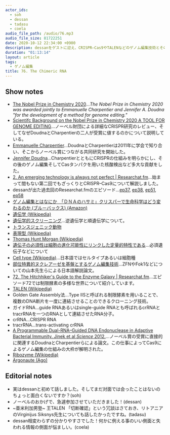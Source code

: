 ```yaml
---
actor_ids:
  - soh
  - dessan
  - tadasu
  - coela
audio_file_path: /audio/76.mp3
audio_file_size: 81722251
date: 2020-10-12 22:34:00 +0900
description: dessanをゲストに迎え、CRISPR–Cas9やTALENなどのゲノム編集技術とその背後にある遺伝学について話しました。
duration: "01:13:14"
layout: article
tags:
  - ゲノム編集
title: 76. The Chimeric RNA
---
```


## Show notes
- [The Nobel Prize in Chemistry 2020](https://www.nobelprize.org/prizes/chemistry/2020/summary/)..._The Nobel Prize in Chemistry 2020 was awarded jointly to Emmanuelle Charpentier and Jennifer A. Doudna "for the development of a method for genome editing."_
- [Scientifc Background on the Nobel Prize in Chemistry 2020 A TOOL FOR GENOME EDITING](https://www.nobelprize.org/uploads/2020/10/advanced-chemistryprize2020.pdf)...ノーベル財団による詳細なCRISPR研究のレビュー、そしてなぜDoudnaとCharpentierの二人が受賞に値するのかについて説明している。
- [Emmanuelle Charpentier](https://en.wikipedia.org/wiki/Emmanuelle_Charpentier)...DoudnaとCharpentierは2011年に学会で知り合い、そこからノーベル賞につながる共同研究を開始した。
- [Jennifer Doudna](https://en.wikipedia.org/wiki/Jennifer_Doudna)...CharpentierとともにCRISPRの仕組みを明らかにし、その後のゲノム編集そしてCasタンパクを用いた核酸検出など多大な貢献をした。
- [2. An emerging technology is always not perfect | Researchat.fm](https://researchat.fm/episode/2)...始まって間もない第二回でもざっくりとCRISPR–Cas9について解説しました。
- dessanが出た過去回のResearchat.fmのエピソード...[ep37](https://researchat.fm/episode/37), [ep38](https://researchat.fm/episode/38), [ep51](https://researchat.fm/episode/51), [ep58](https://researchat.fm/episode/58)
- [ゲノム編集とはなにか　「ＤＮＡのハサミ」クリスパーで生命科学はどう変わるのか (ブルーバックス)  (Amazon)](https://www.amazon.co.jp/dp/B08FMCZB75/ref=dp-kindle-redirect?_encoding=UTF8&btkr=1?tag=researchatf04-22/)
- [遺伝学 (Wikipedia)](https://ja.wikipedia.org/wiki/%E9%81%BA%E4%BC%9D%E5%AD%A6#:~:text=%E9%81%BA%E4%BC%9D%E5%AD%A6%EF%BC%88%E3%81%84%E3%81%A7%E3%82%93%E3%81%8C%E3%81%8F,%E3%82%82%E3%81%AE%E3%81%A8%E3%81%AA%E3%81%A3%E3%81%A6%E3%81%84%E3%82%8B%E3%80%82)
- [遺伝学的スクリーニング](https://ja.wikipedia.org/wiki/%E9%81%BA%E4%BC%9D%E5%AD%A6%E7%9A%84%E3%82%B9%E3%82%AF%E3%83%AA%E3%83%BC%E3%83%8B%E3%83%B3%E3%82%B0)...逆遺伝学と順遺伝学について。
- [トランスジェニック動物](https://bsd.neuroinf.jp/wiki/%E3%83%88%E3%83%A9%E3%83%B3%E3%82%B9%E3%82%B8%E3%82%A7%E3%83%8B%E3%83%83%E3%82%AF%E5%8B%95%E7%89%A9)
- [表現型 (Wikipedia)](https://ja.wikipedia.org/wiki/%E8%A1%A8%E7%8F%BE%E5%9E%8B)
- [Thomas Hunt Morgan (Wikipedia)](https://en.wikipedia.org/wiki/Thomas_Hunt_Morgan)
- [遺伝子の必須性は細胞の進化可能性にリンクした定量的特性である](https://tenure5.vbl.okayama-u.ac.jp/HM_blog/?p=3153)...必須遺伝子などについて
- [Cell type (Wikipedia)](https://en.wikipedia.org/wiki/Cell_type)...日本語ではセルタイプあるいは細胞種
- [部位特異的ヌクレアーゼを基盤とするゲノム編集技術](http://jsv.umin.jp/journal/v64-1pdf/virus64-1_075-082.pdf)...ZFNやFok1などについての山本先生らによる日本語解説論文。
- [72. The Hitchhiker's Guide to the Enzyme Galaxy | Researchat.fm](https://researchat.fm/episode/72)...エピソード72では制限酵素の多様な世界について紹介しています。
- [TALEN (Wikipedia)](https://ja.wikipedia.org/wiki/%E3%82%B2%E3%83%8E%E3%83%A0%E7%B7%A8%E9%9B%86#TALEN)
- Golden Gate Assembly法...Type IISと呼ばれる制限酵素を用いることで、複数のDNA断片を一度に連結させることのできるクローニング技術。
- ガイドRNA...guide RNAあるいはsingle-guide RNAとも呼ばれるcrRNAとtracrRNAを一つのRNAとして連結させたRNA分子。
- crRNA...CRISPR RNA
- tracrRNA...trans-activating crRNA
- [A Programmable Dual-RNA–Guided DNA Endonuclease in Adaptive Bacterial Immunity. Jinek et al _Science_ 2012.](https://science.sciencemag.org/content/337/6096/816.long)...ノーベル賞の受賞に直接的に関連するDoudnaとCharpentierらによる論文。この仕事によってCas9によるゲノム編集の仕組みの大枠が解明された。
- [Ribozyme (Wikipedia)](https://en.wikipedia.org/wiki/Ribozyme)
- [Argonaute (Ago)](https://en.wikipedia.org/wiki/Argonaute)

## Editorial notes
- 実はdessanと初めて話しました。そしてまだ対面では会ったことはないのちょっと面白くないですか？(soh)
- ノーベルのおかげで、急遽参加させていただきました！(dessan)
- \~亜米利加男塾\~ 王TALEN 「切断確認」という冗談はさておき、リトアニアのVirginijus Siksnys先生についても話したかったですね。(tadasu)
- dessan相変わらずの分かりやすさでした！何かに例える事のいい側面と失われる情報の側面が悩ましい。(coela)
